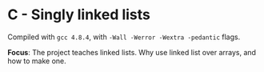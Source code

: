 # C - Singly linked lists

Compiled with `gcc 4.8.4`, with `-Wall -Werror -Wextra -pedantic` flags.

**Focus**: The project teaches linked lists. Why use linked list over arrays, and how to make one.
